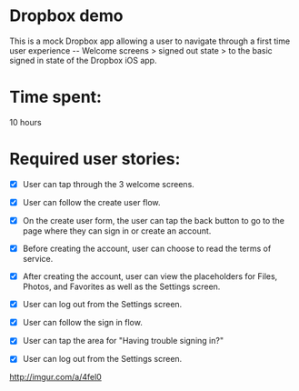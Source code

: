 # Dropbox demo

This is a mock Dropbox app allowing a user to navigate through a first time user experience -- Welcome screens > signed out state > to the basic signed in state of the Dropbox iOS app.

# Time spent: 
10 hours 


# Required user stories:

-[x] User can tap through the 3 welcome screens.

-[x] User can follow the create user flow.

-[x] On the create user form, the user can tap the back button to go to the page where they can sign in or create an account.

-[x] Before creating the account, user can choose to read the terms of service.

-[x] After creating the account, user can view the placeholders for Files, Photos, and Favorites as well as the Settings screen.

-[x] User can log out from the Settings screen.

-[x] User can follow the sign in flow.

-[x] User can tap the area for "Having trouble signing in?"

-[x] User can log out from the Settings screen.



http://imgur.com/a/4fel0
